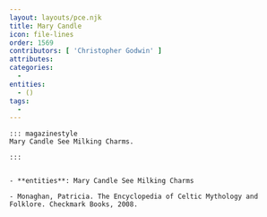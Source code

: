 ```yaml
---
layout: layouts/pce.njk
title: Mary Candle
icon: file-lines
order: 1569
contributors: [ 'Christopher Godwin' ]
attributes:
categories:
  - 
entities:
  - ()
tags:
  - 
---
```

``` tab [group1:Info]
::: magazinestyle
Mary Candle See Milking Charms.

:::
```
``` tab [group1:Attributes]
```
``` tab [group1:Entities]
- **entities**: Mary Candle See Milking Charms
```
``` tab [group1:Sources]
- Monaghan, Patricia. The Encyclopedia of Celtic Mythology and Folklore. Checkmark Books, 2008.
```
